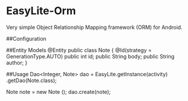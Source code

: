 # EasyLite-Orm
Very simple Object Relationship Mapping framework (ORM) for Android. 

##Configuration
<application>
    <meta-data android:name="DATABASE" android:value="app.db" />
    <meta-data android:name="VERSION" android:value="2" />
    <meta-data android:name="MODEL_PACKAGE_NAME" android:value="com.easylite.model" />
</application>

##Entity Models
@Entity
public class Note {
	@Id(strategy = GenerationType.AUTO)
	public int id;
	public String body;
	public String author;
}

##Usage
Dao<Integer, Note> dao = EasyLite.getInstance(activity)
                                 .getDao(Note.class);
                                 
Note note = new Note ();
dao.create(note);
